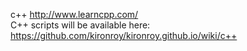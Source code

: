 c++ http://www.learncpp.com/
<br>
C++ scripts will be available here: https://github.com/kironroy/kironroy.github.io/wiki/c++
